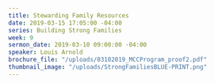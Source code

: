 ```yaml
---
title: Stewarding Family Resources
date: 2019-03-15 17:05:00 -04:00
series: Building Strong Families
week: 9
sermon_date: 2019-03-10 09:00:00 -04:00
speaker: Louis Arnold
brochure_file: "/uploads/03102019_MCCProgram_proof2.pdf"
thumbnail_image: "/uploads/StrongFamiliesBLUE-PRINT.png"
---
```


